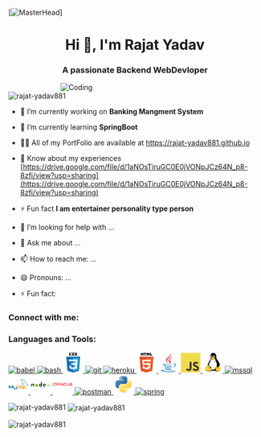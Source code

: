 [![MasterHead](https://www.digitalsolutionservices.com/img/services/web%20development.gif)]
<h1 align="center">Hi 👋, I'm Rajat Yadav</h1>
<h3 align="center">A passionate Backend WebDevloper</h3>
<img align="right" width="400" src="https://img.etimg.com/thumb/height-450,width-600,imgsize-638053,msid-84146056/.jpg" alt="Coding">


<p align="left"> <img src="https://komarev.com/ghpvc/?username=rajat-yadav881&label=Profile%20views&color=0e75b6&style=flat" alt="rajat-yadav881" /> </p>

- 🔭 I’m currently working on **Banking Mangment System**

- 🌱 I’m currently learning **SpringBoot**

- 👨‍💻 All of my PortFolio are available at https://rajat-yadav881.github.io

- 📄 Know about my experiences [https://drive.google.com/file/d/1aNOsTiruGC0E0jVONpJCz64N_p8-8zfi/view?usp=sharing](https://drive.google.com/file/d/1aNOsTiruGC0E0jVONpJCz64N_p8-8zfi/view?usp=sharing)

- ⚡ Fun fact **I am entertainer personality type person**
- 🤔 I’m looking for help with ...
- 💬 Ask me about ...
- 📫 How to reach me: ...
- 😄 Pronouns: ...
- ⚡ Fun fact: 

<h3 align="left">Connect with me:</h3>
<p align="left">
</p>

<h3 align="left">Languages and Tools:</h3>
<p align="left"> <a href="https://babeljs.io/" target="_blank" rel="noreferrer"> <img src="https://www.vectorlogo.zone/logos/babeljs/babeljs-icon.svg" alt="babel" width="40" height="40"/> </a> <a href="https://www.gnu.org/software/bash/" target="_blank" rel="noreferrer"> <img src="https://www.vectorlogo.zone/logos/gnu_bash/gnu_bash-icon.svg" alt="bash" width="40" height="40"/> </a> <a href="https://www.w3schools.com/css/" target="_blank" rel="noreferrer"> <img src="https://raw.githubusercontent.com/devicons/devicon/master/icons/css3/css3-original-wordmark.svg" alt="css3" width="40" height="40"/> </a> <a href="https://git-scm.com/" target="_blank" rel="noreferrer"> <img src="https://www.vectorlogo.zone/logos/git-scm/git-scm-icon.svg" alt="git" width="40" height="40"/> </a> <a href="https://heroku.com" target="_blank" rel="noreferrer"> <img src="https://www.vectorlogo.zone/logos/heroku/heroku-icon.svg" alt="heroku" width="40" height="40"/> </a> <a href="https://www.w3.org/html/" target="_blank" rel="noreferrer"> <img src="https://raw.githubusercontent.com/devicons/devicon/master/icons/html5/html5-original-wordmark.svg" alt="html5" width="40" height="40"/> </a> <a href="https://www.java.com" target="_blank" rel="noreferrer"> <img src="https://raw.githubusercontent.com/devicons/devicon/master/icons/java/java-original.svg" alt="java" width="40" height="40"/> </a> <a href="https://developer.mozilla.org/en-US/docs/Web/JavaScript" target="_blank" rel="noreferrer"> <img src="https://raw.githubusercontent.com/devicons/devicon/master/icons/javascript/javascript-original.svg" alt="javascript" width="40" height="40"/> </a> <a href="https://www.linux.org/" target="_blank" rel="noreferrer"> <img src="https://raw.githubusercontent.com/devicons/devicon/master/icons/linux/linux-original.svg" alt="linux" width="40" height="40"/> </a> <a href="https://www.microsoft.com/en-us/sql-server" target="_blank" rel="noreferrer"> <img src="https://www.svgrepo.com/show/303229/microsoft-sql-server-logo.svg" alt="mssql" width="40" height="40"/> </a> <a href="https://www.mysql.com/" target="_blank" rel="noreferrer"> <img src="https://raw.githubusercontent.com/devicons/devicon/master/icons/mysql/mysql-original-wordmark.svg" alt="mysql" width="40" height="40"/> </a> <a href="https://nodejs.org" target="_blank" rel="noreferrer"> <img src="https://raw.githubusercontent.com/devicons/devicon/master/icons/nodejs/nodejs-original-wordmark.svg" alt="nodejs" width="40" height="40"/> </a> <a href="https://www.oracle.com/" target="_blank" rel="noreferrer"> <img src="https://raw.githubusercontent.com/devicons/devicon/master/icons/oracle/oracle-original.svg" alt="oracle" width="40" height="40"/> </a> <a href="https://postman.com" target="_blank" rel="noreferrer"> <img src="https://www.vectorlogo.zone/logos/getpostman/getpostman-icon.svg" alt="postman" width="40" height="40"/> </a> <a href="https://www.python.org" target="_blank" rel="noreferrer"> <img src="https://raw.githubusercontent.com/devicons/devicon/master/icons/python/python-original.svg" alt="python" width="40" height="40"/> </a> <a href="https://spring.io/" target="_blank" rel="noreferrer"> <img src="https://www.vectorlogo.zone/logos/springio/springio-icon.svg" alt="spring" width="40" height="40"/> </a> </p>

<p><img align="left" src="https://github-readme-stats.vercel.app/api/top-langs?username=rajat-yadav881&show_icons=true&locale=en&layout=compact" alt="rajat-yadav881" /></p>

<p>&nbsp;<img align="center" src="https://github-readme-stats.vercel.app/api?username=rajat-yadav881&show_icons=true&locale=en" alt="rajat-yadav881" /></p>

<p><img align="center" src="https://github-readme-streak-stats.herokuapp.com/?user=rajat-yadav881&" alt="rajat-yadav881" /></p>


  



